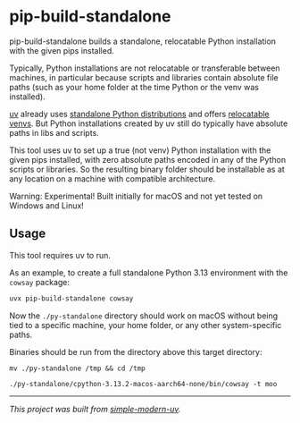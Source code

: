 # pip-build-standalone

pip-build-standalone builds a standalone, relocatable Python installation with the given
pips installed.

Typically, Python installations are not relocatable or transferable between machines, in
particular because scripts and libraries contain absolute file paths (such as your home
folder at the time Python or the venv was installed).

[uv](https://github.com/jlevy/uv) already uses
[standalone Python distributions](https://github.com/astral-sh/python-build-standalone)
and offers [relocatable venvs](https://github.com/astral-sh/uv/pull/5515). But Python
installations created by uv still do typically have absolute paths in libs and scripts.

This tool uses uv to set up a true (not venv) Python installation with the given pips
installed, with zero absolute paths encoded in any of the Python scripts or libraries.
So the resulting binary folder should be installable as at any location on a machine
with compatible architecture.

Warning: Experimental!
Built initially for macOS and not yet tested on Windows and Linux!

## Usage

This tool requires uv to run.

As an example, to create a full standalone Python 3.13 environment with the `cowsay`
package:

```sh
uvx pip-build-standalone cowsay
```

Now the `./py-standalone` directory should work on macOS without being tied to a
specific machine, your home folder, or any other system-specific paths.

Binaries should be run from the directory above this target directory:

```
mv ./py-standalone /tmp && cd /tmp

./py-standalone/cpython-3.13.2-macos-aarch64-none/bin/cowsay -t moo
```

* * *

*This project was built from
[simple-modern-uv](https://github.com/jlevy/simple-modern-uv).*
